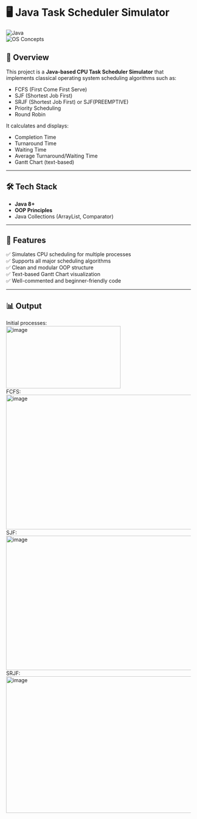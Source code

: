 # 🖥️ Java Task Scheduler Simulator

![Java](https://img.shields.io/badge/Java-ED8B00?style=for-the-badge&logo=java&logoColor=white)
<br/>
![OS Concepts](https://img.shields.io/badge/OS-Scheduling-blueviolet?style=for-the-badge)


## 🧠 Overview

This project is a **Java-based CPU Task Scheduler Simulator** that implements classical operating system scheduling algorithms such as:

- FCFS (First Come First Serve)
- SJF (Shortest Job First)
- SRJF (Shortest Job First) or SJF(PREEMPTIVE)
- Priority Scheduling
- Round Robin 

It calculates and displays:
- Completion Time
- Turnaround Time
- Waiting Time
- Average Turnaround/Waiting Time
- Gantt Chart (text-based)

---

## 🛠️ Tech Stack

- **Java 8+**
- **OOP Principles**
- Java Collections (ArrayList, Comparator)

---

## 📌 Features

✅ Simulates CPU scheduling for multiple processes  
✅ Supports all major scheduling algorithms  
✅ Clean and modular OOP structure  
✅ Text-based Gantt Chart visualization  
✅ Well-commented and beginner-friendly code  

---

## 📊 Output
Initial processes:<br/>
<img width="312" height="170" alt="image" src="https://github.com/user-attachments/assets/98948509-32a0-4f2b-85fd-6ef0feb39852" />
<br/>
FCFS:<br/>
<img width="689" height="367" alt="image" src="https://github.com/user-attachments/assets/7f30eedc-8059-4aa5-af3c-66c6f95ebf75" />
<br/>
SJF:<br/>
<img width="691" height="366" alt="image" src="https://github.com/user-attachments/assets/0429bb25-0748-42e3-90ce-9c20bacc4faa" />
<br/>
SRJF:<br/>
<img width="765" height="372" alt="image" src="https://github.com/user-attachments/assets/3d5fede2-46a4-4a05-a981-0d2c2cea0f6e" />





